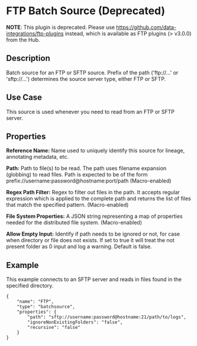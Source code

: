 # FTP Batch Source (Deprecated)

**NOTE**: This plugin is deprecated. Please use https://github.com/data-integrations/ftp-plugins instead, which is
available as FTP plugins (> v3.0.0) from the Hub.

Description
-----------
Batch source for an FTP or SFTP source. Prefix of the path ('ftp://...' or 'sftp://...') determines the source server
type, either FTP or SFTP.


Use Case
--------
This source is used whenever you need to read from an FTP or SFTP server.


Properties
----------
**Reference Name:** Name used to uniquely identify this source for lineage, annotating metadata, etc.

**Path:** Path to file(s) to be read. The path uses filename expansion (globbing) to read files.
Path is expected to be of the form prefix://username:password@hostname:port/path (Macro-enabled)

**Regex Path Filter:** Regex to filter out files in the path. It accepts regular expression which is applied to the complete
path and returns the list of files that match the specified pattern. (Macro-enabled)

**File System Properties:** A JSON string representing a map of properties
needed for the distributed file system. (Macro-enabled)

**Allow Empty Input:** Identify if path needs to be ignored or not, for case when directory or file does not
exists. If set to true it will treat the not present folder as 0 input and log a warning. Default is false.


Example
-------
This example connects to an SFTP server and reads in files found in the specified directory.

    {
        "name": "FTP",
        "type": "batchsource",
        "properties": {
            "path": "sftp://username:password@hostname:21/path/to/logs",
            "ignoreNonExistingFolders": "false",
            "recursive": "false"
        }
    }
